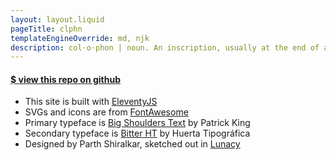 ```yaml
---
layout: layout.liquid
pageTitle: clphn
templateEngineOverride: md, njk
description: col⋅o⋅phon | noun. An inscription, usually at the end of a book, giving facts about its publication.
---
```


<div class="colophon">
<h4 class=""><a href="https://github.com/partheus/food/" target="_blank">
$ view this repo on github</a></h4>

- This site is built with [EleventyJS](https://11ty.dev)
- SVGs and icons are from [FontAwesome](https://fontawesome.com/)
- Primary typeface is [Big Shoulders Text](https://xotype.co/big-shoulders/) by Patrick King
- Secondary typeface is [Bitter HT](https://www.huertatipografica.com/en/fonts/bitter-ht) by Huerta Tipográfica
- Designed by Parth Shiralkar, sketched out in [Lunacy](https://icons8.com/lunacy)
</div>

